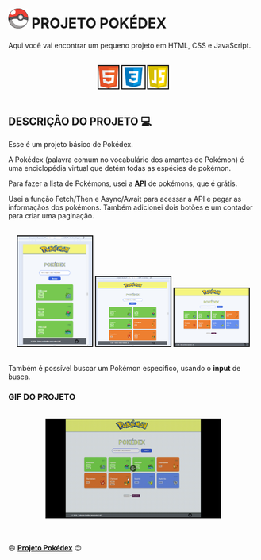 # <img src="./src/assets/img/png/pokemon_bola.png" target="_blank" alt="logo dio" width="40" /> PROJETO POKÉDEX

Aqui você vai encontrar um pequeno projeto em HTML, CSS e JavaScript.

<br/>
<div align="center">
 <img 
    src="./src/assets/img/icons/html-logo.png"
    alt="Logo HTML" width="40" border="2"
  />
  <img 
    src="./src/assets/img/icons/css-logo.png"
    alt="Logo CSS" width="45" border="2"
  />
  <img 
    src="./src/assets/img/icons/logo_js.png"
    alt="Logo JavaScript" width="40" border="2"
  />
</div>
<br/>

## DESCRIÇÃO DO PROJETO :computer:

Esse é um projeto básico de Pokédex.

A Pokédex (palavra comum no vocabulário dos amantes de Pokémon) é uma enciclopédia virtual que detém todas as espécies de pokémon.

Para fazer a lista de Pokémons, usei a **<a href="https://pokeapi.co/api/v2/pokemon/">API</a>** de pokémons, que é grátis.

Usei a função Fetch/Then e Async/Await para acessar a API e pegar as informaçãos dos pokémons. Também adicionei dois botões e um contador para criar uma paginação.

<br/>
<div align="center">
<img 
    src="./src/assets/img/img_projects/pokedex_03.png"
    alt="imagem do projeto" width="150" border="2"
  />
  <img 
    src="./src/assets/img/img_projects/pokedex_02.png"
    alt="imagem do projeto" width="150" border="2"
  />
   <img 
    src="./src/assets/img/img_projects/pokedex_01.png"
    alt="imagem do projeto" width="150" border="2"
  />
</div>
<br/>

Também é possível buscar um Pokémon especifico, usando o **input** de busca. 

### GIF DO PROJETO

<br/>
<div align="center">
 <img 
    src="./src/assets/img/img_projects/git_projects.gif"
    alt="git do projeto" width="350" border="2"
  />
</div>
<br/>
<br/>

:smile: **<a href="https://cellerligia-23.github.io/pokedex/">Projeto Pokédex</a>** :blush:
